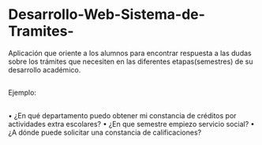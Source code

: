 # Desarrollo-Web-Sistema-de-Tramites-
Aplicación que oriente a los alumnos para encontrar respuesta a las dudas sobre los trámites que necesiten en las diferentes etapas(semestres) de su desarrollo académico.
##
Ejemplo: 
##
•	¿En qué departamento puedo obtener mi constancia de créditos por actividades extra escolares?
•	¿En que semestre empiezo servicio social?
•	¿A dónde puede solicitar una constancia de calificaciones?

